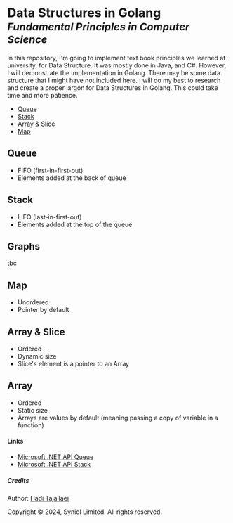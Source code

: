 # Data Structures in Golang <sup><i>Fundamental Principles in Computer Science</i></sup></span>
In this repository, I'm going to implement text book principles we learned at university, for Data Structure. It was 
mostly done in Java, and C#. However, I will demonstrate the implementation in Golang. There may be some data structure 
that I might have not included here. I will do my best to research and create a proper jargon for Data Structures in Golang.
This could take time and more patience.

 * [Queue](https://github.com/syniol/golang-data-structures/tree/main/queue)
 * [Stack](https://github.com/syniol/golang-data-structures/tree/main/stack)
 * [Array & Slice](https://github.com/syniol/golang-data-structures/blob/main/example_array_slice_test.go)
 * [Map](https://github.com/syniol/golang-data-structures/blob/main/example_map_test.go)


## Queue
 * FIFO (first-in-first-out)
 * Elements added at the back of queue


## Stack
 * LIFO (last-in-first-out)
 * Elements added at the top of the queue


## Graphs
tbc


## Map
 * Unordered
 * Pointer by default


## Array & Slice
 * Ordered
 * Dynamic size
 * Slice's element is a pointer to an Array


## Array
 * Ordered
 * Static size
 * Arrays are values by default (meaning passing a copy of variable in a function)


#### Links
 * [Microsoft .NET API Queue](https://learn.microsoft.com/en-us/dotnet/api/system.collections.generic.queue-1)
 * [Microsoft .NET API Stack](https://learn.microsoft.com/en-us/dotnet/api/system.collections.stack)


##### Credits
Author: [Hadi Tajallaei](mailto:hadi@syniol.com)

Copyright &copy; 2024, Syniol Limited. All rights reserved.

